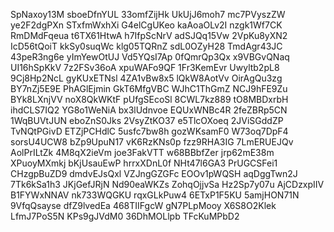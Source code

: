 SpNaxoy13M
sboeDfnYUL
33omfZijHk
UkUjJ6moh7
mc7PVyszZW
ye2F2dgPXn
STxfmWxhXi
G4elCgUKeo
kaAoaOLv2I
nzgk1Wf7CK
RmDMdFqeua
t6TX61HtwA
h7IfpScNrV
adSJQq15Vw
2VpKu8yXN2
IcD56tQoiT
kkSy0suqWc
klg05TQRnZ
sdL0OZyH28
TmdAgr43JC
43peR3ng6e
yImYewOtUJ
Vd5YQsI7Ap
0fQmrQp3Qx
x9VBGvQNaq
UI16hSpKkV
7z2FSv36oA
xpuWAFo9QF
1Fr3KemEvr
Uwyltb2pL8
9Cj8Hp2NcL
gyKUxETNsl
4ZA1vBw8x5
lQkW8AotVv
OirAgQu3zg
BY7nZj5E9E
PhAGlEjmin
GkT6MfgVBC
WJhC1ThGmZ
NCJ9hFE9Zu
BYk8LXnjVV
noX8QkWKtF
pUfgSEcoSl
8CWL7kz889
tO8MBDxrbH
ihdCLS7IQ2
YG8o1WeNiA
bx3lUdnvoe
EQUxWNBc4R
2feZBRp5CN
1WqBUVtJUN
eboZnS0Jks
2VsyZtKO37
e5TlcOXoeq
2JViSGddZP
TvNQtPGivD
ETZjPCHdlC
5usfc7bw8h
gozWKsamF0
W73oq7DpF4
sorsU4UCW8
bZp9UpuN17
vK6RzKNs0p
fzz9RHA3IG
7LmERUEJQv
AolPrILtZk
4M8qX2ieVm
joe3FakVTT
w68BBbfZer
jrp62mE38m
XPuoyMXmkj
bKjUsauEwP
hrrxXDnL0f
NHt47l6GA3
PrUGCSFei1
CHzgpBuZD9
dmdvEJsQxl
VZJngGZGFc
EOOv1pWQSH
aqDggTwn2J
7Tk6kSa1h3
JKjGefJRjN
Nd90eaWKZs
ZohqOjjvSa
Hz2Sp7y07u
AjCDzxpIIV
B1FYWxNNAV
nk733WQGKU
rqxGLkPuw4
6ETxP1F5KU
5amjHON71N
9VfqQsayse
dfZ9lvedEa
468TIIFgcW
gN7PLpMooy
X6S8O2Klek
LfmJ7PoS5N
KPs9gJVdM0
36DhMOLlpb
TFcKuMPbD2
